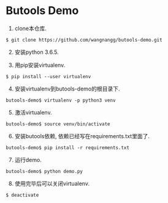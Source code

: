# Butools Demo

1. clone本仓库.

```
$ git clone https://github.com/wangnangg/butools-demo.git
```

2. 安装python 3.6.5.

3. 用pip安装virtualenv.

```
$ pip install --user virtualenv
```

4. 安装virtualenv到butools-demo的根目录下.

```
butools-demo$ virtualenv -p python3 venv
```

5. 激活virtualenv.

```
butools-demo$ source venv/bin/activate
```

6. 安装butools依赖, 依赖已经写在requirements.txt里面了.

```
butools-demo$ pip install -r requirements.txt
```

7. 运行demo.

```
butools-demo$ python demo.py
```

8. 使用完毕后可以关闭virtualenv.

```
$ deactivate
```



